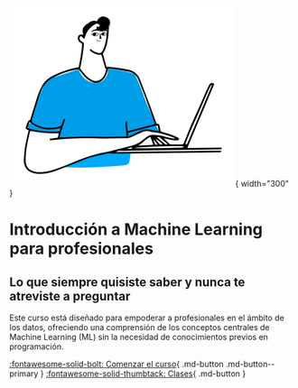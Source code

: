 ![Portada](assets/images/BigShoes-Torso.png){ width="300" }

# Introducción a Machine Learning para profesionales

## Lo que siempre quisiste saber y nunca te atreviste a preguntar

Este curso está diseñado para empoderar a profesionales en el ámbito de los datos, ofreciendo una comprensión de los conceptos centrales de Machine Learning (ML) sin la necesidad de conocimientos previos en programación.

[:fontawesome-solid-bolt: Comenzar el curso](welcome.md){ .md-button .md-button--primary } [:fontawesome-solid-thumbtack: Clases](lectures/index.md){ .md-button }